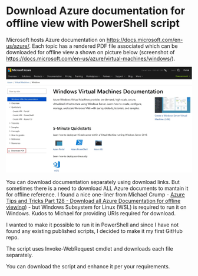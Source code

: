 # Download Azure documentation for offline view with PowerShell script
Microsoft hosts Azure documentation on https://docs.microsoft.com/en-us/azure/. Each topic has a rendered PDF file associated which can be downloaded for offline view a shown on picture below (screenshot of https://docs.microsoft.com/en-us/azure/virtual-machines/windows/).

![Screenshot](Docs/Images/WindowsVMDocPDFDL2MP.jpg)

You can download documentation separately using download links. But sometimes there is a need to download ALL Azure documents to mantain it for offline reference.
I found a nice one-liner from Michael Crump - [Azure Tips and Tricks Part 128 - Download all Azure Documentation for offline viewing](https://www.michaelcrump.net/azure-tips-and-tricks128/)) - but Windows Subsystem for Linux (WSL) is required to run it on Windows.
Kudos to Michael for providing URIs required for download.

I wanted to make it possible to run it in PowerShell and since I have not found any existing published scripts, I decided to make it my first GitHub repo.

The script uses Invoke-WebRequest cmdlet and downloads each file separately.

You can download the script and enhance it per your requirements.

